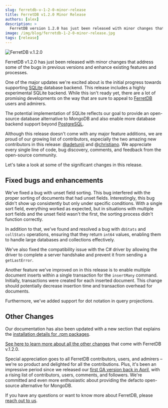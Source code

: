 ```yaml
---
slug: ferretdb-v-1-2-0-minor-release
title: FerretDB v1.2.0 Minor Release
authors: [alex]
description: >
  FerretDB version 1.2.0 has just been released with minor changes that fixes the bugs in the previous release and enhance existing features and processes.
image: /img/blog/ferretdb-1-2-0-minor-release.jpg
tags: [release]
---
```


![FerretDB v.1.2.0](/img/blog/ferretdb-1-2-0-minor-release.jpg)

FerretDB v1.2.0 has just been released with minor changes that address some of the bugs in previous versions and enhance existing features and processes.

<!--truncate-->

One of the major updates we're excited about is the initial progress towards supporting [SQLite](https://www.sqlite.org/) database backend.
This release includes a highly experimental SQLite backend.
While this isn't ready yet, there are a lot of promising developments on the way that are sure to appeal to [FerretDB](https://www.ferretdb.io/) users and admirers.

The potential implementation of SQLite reflects our goal to provide an open-source database alternative to MongoDB and also enable more database backend support beyond [PostgreSQL](https://www.postgresql.org/).

Although this release doesn't come with any major feature additions, we are proud of our growing list of contributors, especially the two amazing new contributors in this release: [@adetunjii](https://github.com/adetunjii) and @[christiano](https://github.com/christiano).
We appreciate every single line of code, bug discovery, comments, and feedback from the open-source community.

Let's take a look at some of the significant changes in this release.

## Fixed bugs and enhancements

We've fixed a bug with unset field sorting.
This bug interfered with the proper sorting of documents that had unset fields.
Interestingly, this bug didn't show up consistently but only under specific conditions.
With a single sort field, everything worked as expected, but in situations with multiple sort fields and the unset field wasn't the first, the sorting process didn't function correctly.

In addition to that, we've found and resolved a bug with `dbStats` and `collStats` operations, ensuring that they return `int64` values, enabling them to handle large databases and collections effectively.

We've also fixed the compatibility issue with the C# driver by allowing the driver to complete a server handshake and prevent it from sending a `getLastError`.

Another feature we've improved on in this release is to enable multiple document inserts within a single transaction for the `insertMany` command.
Initially, transactions were created for each inserted document.
This change should potentially decrease insertion time and transaction overhead for documents.

Furthermore, we've added support for dot notation in query projections.

## Other Changes

Our documentation has also been updated with a new section that explains the [installation details for .rpm packages](https://docs.ferretdb.io/quickstart-guide/rpm/).

[See here to learn more about all the other changes](https://github.com/FerretDB/FerretDB/releases/latest) that come with FerretDB v.1.2.0.

Special appreciation goes to all FerretDB contributors, users, and admirers – we're so product and delighted for all the contributions.
Plus, it's been an impressive period since we released our [first GA version back in April](https://blog.ferretdb.io/ferretdb-1-0-ga-opensource-mongodb-alternative/), with a rising list of contributors, users, comments, and followers.
We're committed and even more enthusiastic about providing the defacto open-source alternative for MongoDB.

If you have any questions or want to know more about FerretDB, please [reach out to us](https://docs.ferretdb.io/#community).
